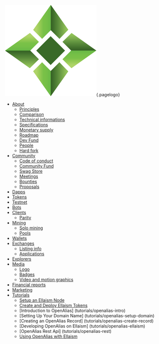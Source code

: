 ![Logo](/uploads/logo.png "Logo"){.pagelogo}
<!-- TITLE: Ellaism -->
<!-- SUBTITLE: A stable network with no premine and no dev fees -->


- [About](about)
    - [Principles](about/principles)
    - [Comparison](about/comparison)
    - [Technical informations](about/technical-informations)
    - [Specifications](about/specifications)
    - [Monetary supply](about/monetary-supply)
    - [Roadmap](about/roadmap)
    - [Dev Fund](about/dev-fund)
    - [People](about/people)
    - [Hard fork](hardfork)
- [Community](community)
    - [Code of conduct](community/code-of-conduct)
    - [Community Fund](community/community-fund)
    - [Swag Store](community/swag-store)
    - [Meetings](community/meetings)
    - [Bounties](community/bounties)
    - [Proposals](community/proposals)
- [Dapps](dapps)
- [Tokens](tokens)
- [Testnet](testnet)
- [Bots](bots)
- [Clients](clients)
	- [Parity](clients/parity)
- [Mining](mining)
    - [Solo mining](mining/solo-mining)
    - [Pools](mining/pools)
- [Wallets](wallets)
- [Exchanges](exchanges)
	- [Listing info](exchanges/listing-info)
	- [Applications](exchanges/applications)
- [Explorers](explorers)
- [Media](media)
	- [Logo](media/logo)
	- [Badges](media/badges)
	- [Video and motion graphics](media/video-and-motion)
- [Financial reports](financial-reports)
- [Marketing](marketing)
- [Tutorials](tutorials)
	- [Setup an Ellaism Node](tutorials/setup-an-ellaism-node)
	- [Create and Deploy Ellaism Tokens](tutorials/create-and-deploy-ellaism-tokens)
	- [Introduction to OpenAlias] (tutorials/openalias-intro)
	- [Setting Up Your Domain Name] (tutorials/openalias-setup-domain)
	- [Creating an OpenAlias Record] (tutorials/openalias-create-record)
	- [Developing OpenAlias on Ellaism] (tutorials/openalias-ellaism)
	- [OpenAlias Rest Api] (tutorials/openalias-rest)
	- [Using OpenAlias with Ellaism](tutorials/ellaism-openalias-howto)
